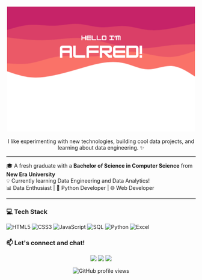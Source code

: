 <p align="center">
  <img src="https://raw.githubusercontent.com/devinbook/devinbook/main/githubHeader.png" alt="GitHub Header" />
</p>


<p align="center">
I like experimenting with new technologies, building cool data projects, and learning about data engineering. ✨
</p>

---

🎓 A fresh graduate with a **Bachelor of Science in Computer Science** from **New Era University**  
💡 Currently learning Data Engineering and Data Analytics!  
📊 Data Enthusiast | 🐍 Python Developer | 🌐 Web Developer

---

### 💻 Tech Stack

![HTML5](https://img.shields.io/badge/html5-%23E34F26.svg?style=for-the-badge&logo=html5&logoColor=white)
![CSS3](https://img.shields.io/badge/css3-%231572B6.svg?style=for-the-badge&logo=css3&logoColor=white)
![JavaScript](https://img.shields.io/badge/javascript-%23F7DF1E.svg?style=for-the-badge&logo=javascript&logoColor=black)
![SQL](https://img.shields.io/badge/sql-%2300B4DB.svg?style=for-the-badge&logo=mysql&logoColor=white)
![Python](https://img.shields.io/badge/python-%233776AB.svg?style=for-the-badge&logo=python&logoColor=white)
![Excel](https://img.shields.io/badge/Excel-%23217346.svg?style=for-the-badge&logo=microsoft-excel&logoColor=white)

### 📫 Let's connect and chat!

<p align="center">
  <a href="https://www.linkedin.com/in/your-linkedin"><img src="https://img.shields.io/badge/LinkedIn-blue?style=flat&logo=linkedin&labelColor=blue"></a>
  <a href="mailto:your@email.com"><img src="https://img.shields.io/badge/Gmail-red?style=flat&logo=gmail&labelColor=red"></a>
  <a href="https://twitter.com/yourtwitter"><img src="https://img.shields.io/badge/Twitter-1DA1F2?style=flat&logo=twitter&logoColor=white"></a>
</p>

<p align="center">
  <img src="https://komarev.com/ghpvc/?username=alfredferia&style=flat-square&color=blue" alt="GitHub profile views" />
</p>
 
